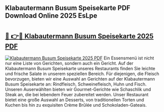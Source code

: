 ## Klabautermann Busum Speisekarte PDF Download Online 2025 EsLpe

# <h2><a href="http://gc61li2.nevu.top/?p=Klabautermann+Busum+Speisekarte">🔗 👉🔴 Klabautermann Busum Speisekarte 2025 PDF</a></h2>

[![Klabautermann Busum Speisekarte 2025 PDF](https://i.imgur.com/dBaPXMq.png)](http://gc61li2.nevu.top/?p=Klabautermann+Busum+Speisekarte)
Ein Essensmenü ist nicht nur eine Liste von Gerichten, sondern auch ein Gericht. Auf der Klabautermann Busum Speisekarte unseres Restaurants finden Sie leichte und frische Salate in unserem speziellen Bereich. Für diejenigen, die Fleisch bevorzugen, bieten wir eine Auswahl an Gerichten auf der Klabautermann Busum Speisekarte an: Rindfleisch, Schweinefleisch, Huhn und Fisch. Unseren Auserwählten bieten wir Gourmet-Gerichte wie Schaschlik und Steak an, die bei lebendem Feuer zubereitet werden. Unser Restaurant bietet eine große Auswahl an Desserts, von traditionellen Torten und Kuchen bis hin zu exquisiten Crème Brûlée und Schokoladen-Gateais.
